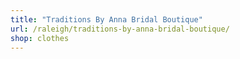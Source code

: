 ```yaml
---
title: "Traditions By Anna Bridal Boutique"
url: /raleigh/traditions-by-anna-bridal-boutique/
shop: clothes
---
```

